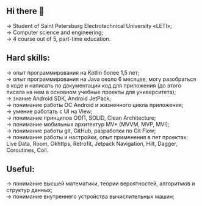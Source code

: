 ## Hi there 👋
-> Student of Saint Petersburg Electrotechnical University «LETI»;  
-> Сomputer science and engineering;  
-> 4 course out of 5, part-time education.

## Hard skills:
-> опыт программирования на Kotlin более 1,5 лет;  
-> опыт программирования на Java около 6 месяцев, могу разобраться в коде и написать по документации код для приложения (до этого писала на нем в основном учебные проекты для университета);  
-> знание Android SDK, Android JetPack;  
-> понимание работы OC Android и жизненного цикла приложения;  
-> умение работать с UI на View;  
-> понимание принципов ООП, SOLID, Clean Architecture;  
-> понимание мобильных архитектур MV* (MVVM, MVP, MVI);  
-> понимание работы git, GitHub, разработки по Git Flow;  
-> понимание работы и настройки, опыт применения в пет проектах: Live Data, Room, Okhttps, Retrofit, Jetpack Navigation, Hilt, Dagger, Coroutines, Coil.  

## Useful:
-> понимание высшей математики, теории вероятностей, алгоритмов и структур данных;  
-> понимание внутреннего устройства вычислительных машин;  

<!--
**Xen1usss/Xen1usss** is a ✨ _special_ ✨ repository because its `README.md` (this file) appears on your GitHub profile.

Here are some ideas to get you started:

- 🔭 I’m currently working on ...
- 🌱 I’m currently learning ...
- 👯 I’m looking to collaborate on ...
- 🤔 I’m looking for help with ...
- 💬 Ask me about ...
- 📫 How to reach me: ...
- 😄 Pronouns: ...
- ⚡ Fun fact: ...
-->
